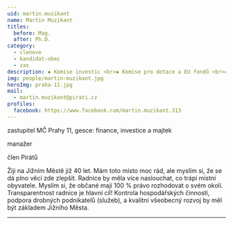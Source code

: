 ```yaml
---
uid: martin.muzikant
name: Martin Muzikant
titles:
  before: Mag. 
  after: Ph.D.
category:
  - clenove
  - kandidat-obec
  - zas
description: ▪ Komise investic <br>▪ Komise pro dotace a EU fondů <br>▪ Komise pro správu majetku a podporu podnikání <br>▪ Finanční výbor (místopředseda) <br>▪ člen dozorčí rady Jihoměstská majetková
img: people/martin-muzikant.jpg
heroImg: praha-11.jpg
mail:
  - martin.muzikant@pirati.cz
profiles:
  facebook: https://www.facebook.com/martin.muzikant.313
---
```


zastupitel MČ Prahy 11, gesce: finance, investice a majtek

manažer

člen Pirátů


Žiji na Jižním Městě již 40 let. Mám toto místo moc rád, ale myslím si, že se dá plno věcí zde zlepšit. Radnice by měla více naslouchat, co trápí místní obyvatele. Myslím si, že občané mají 100 % právo rozhodovat o svém okolí. Transparentnost radnice je hlavní cíl! Kontrola hospodářských činností, podpora drobných podnikatelů (služeb), a kvalitní všeobecný rozvoj by měl být základem Jižního Města.
 

---
